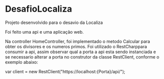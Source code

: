 # DesafioLocaliza
Projeto desenvolvido para o desavio da Localiza

Foi feito uma api e uma aplicação web.

Na controller HomeController, foi implementado o metodo Calcular para obter os divisores e os numeros primos. Foi utilizado o RestCharppara consumir a api,
assim observar qual a porta a api esta sendo instanciada e se necessario alterar a porta no construtor da classe RestClient, conforme o exemplo abaixo:


var client = new RestClient("https://localhost:{Porta}/api/");
